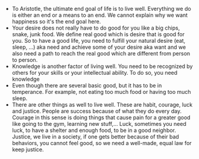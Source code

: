 * To Aristotle, the ultimate end goal of life is to live well. Everything we do is either an end or a means to an end. We cannot explain why we want happiness so it's the end goal here.
* Your desire does not really have to do good for you like a big chips, snake, junk food. We define real good which is desire that is good for you. So to have a good life, you need to fulfill your natural desire (eat, sleep, ...) aka need and achieve some of your desire aka want and we also need a path to reach the real good which are different from person to person.
* Knowledge is another factor of living well. You need to be recognized by others for your skills or your intellectual ability. To do so, you need knowledge
* Even though there are several basic good, but it has to be in temperance. For example, not eating too much food or having too much sleep.
* There are other things as well to live well. These are habit, courage, luck and justice. People are success because of what they do every day. Courage in this sense is doing things that cause pain for a greater good like going to the gym, learning new stuff,... Luck, sometimes you need luck, to have a shelter and enough food, to be in a good neighbor. Justice, we live in a society, if one gets better because of their bad behaviors, you cannot feel good, so we need a well-made, equal law for keep justice.

